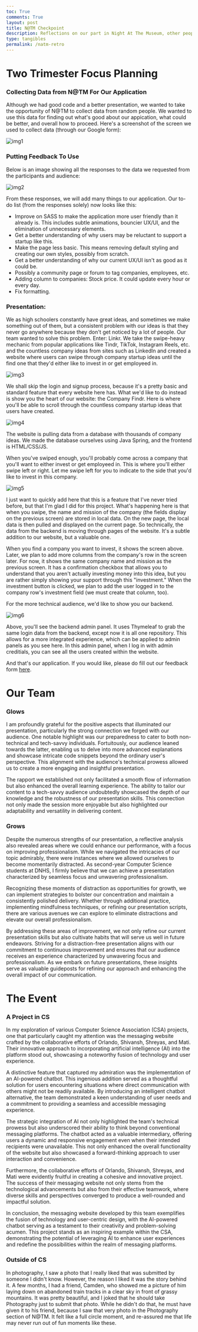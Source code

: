 ```yaml
---
toc: True
comments: True
layout: post
title: N@TM Checkpoint
description: Reflections on our part in Night At The Museum, other people's CSA projects, and other classes' projects during the showcase.
type: tangibles
permalink: /natm-retro
---
```


# Two Trimester Focus Planning

### Collecting Data from N@TM For Our Application

Although we had good code and a better presentation, we wanted to take the opportunity of N@TM to collect data from random people. We wanted to use this data for finding out what's good about our appication, what could be better, and overall how to proceed. Here's a screenshot of the screen we used to collect data (through our Google form):

![img1](images/Screenshot%20(100).png)

### Putting Feedback To Use

Below is an image showing all the responses to the data we requested from the participants and audience:

![img2](images/Linkr%20Responses.png)

From these responses, we will add many things to our application. Our to-do list (from the responses solely) now looks like this:

- Improve on SASS to make the application more user friendly than it already is. This includes subtle animations, bouncier UX/UI, and the elimination of unnecessary elements.
- Get a better understanding of why users may be reluctant to support a startup like this.
- Make the page less basic. This means removing default styling and creating our own styles, possibly from scratch.
- Get a better understanding of why our current UX/UI isn't as good as it could be.
- Possibly a community page or forum to tag companies, employees, etc.
- Adding column to companies: Stock price. It could update every hour or every day.
- Fix formatting.

### Presentation:

We as high schoolers constantly have great ideas, and sometimes we make something out of them, but a consistent problem with our ideas is that they never go anywhere because they don't get noticed by a lot of people. Our team wanted to solve this problem. Enter: Linkr. We take the swipe-heavy mechanic from popular applications like Tindr, TikTok, Instagram Reels, etc. and the countless company ideas from sites such as LinkedIn and created a website where users can swipe through company startup ideas until the find one that they'd either like to invest in or get employeed in. 

![img3](images/Screenshot%20(105).png)

We shall skip the login and signup process, because it's a pretty basic and standard feature that every website here has. What we'd like to do instead is show you the heart of our website: the Company Findr. Here is where you'll be able to scroll through the countless company startup ideas that users have created.

![img4](images/Screenshot%20(107).png)

The website is pulling data from a database with thousands of company ideas. We made the database ourselves using Java Spring, and the frontend is HTML/CSS/JS. 

When you've swiped enough, you'll probably come across a company that you'll want to either invest or get employeed in. This is where you'll either swipe left or right. Let me swipe left for you to indicate to the side that you'd like to invest in this company.

![img5](images/Screenshot%20(106).png)

I just want to quickly add here that this is a feature that I've never tried before, but that I'm glad I did for this project. What's happening here is that when you swipe, the name and mission of the company (the fields display on the previous screen) are stored in local data. On the new page, the local data is then pulled and displayed on the current page. So technically, the data from the backend is moving through pages of the website. It's a subtle addition to our website, but a valuable one. 

When you find a company you want to invest, it shows the screen above. Later, we plan to add more columns from the company's row in the screen later. For now, it shows the same company name and mission as the previous screen. It has a confirmation checkbox that allows you to understand that you aren't actually investing money into this idea, but you are rather simply showing your support through this "investment." When the investment button is clicked, we plan to add the user logged in to the company row's investment field (we must create that column, too).

For the more technical audience, we'd like to show you our backend. 

![img6](images/Screenshot%20(108).png)

Above, you'll see the backend admin panel. It uses Thymeleaf to grab the same login data from the backend, except now it is all one repository. This allows for a more integrated experience, which can be applied to admin panels as you see here. In this admin panel, when I log in with admin creditials, you can see all the users created within the website. 

And that's our application. If you would like, please do fill out our feedback form [here](https://docs.google.com/forms/d/1-b2zZKDX3sF3nEUhQRYqraPbetOr0hgiP2QHgLld0Do/edit?usp=forms_home&ths=true).

# Our Team

### Glows

I am profoundly grateful for the positive aspects that illuminated our presentation, particularly the strong connection we forged with our audience. One notable highlight was our preparedness to cater to both non-technical and tech-savvy individuals. Fortuitously, our audience leaned towards the latter, enabling us to delve into more advanced explanations and showcase intricate code snippets beyond the ordinary user's perspective. This alignment with the audience's technical prowess allowed us to create a more engaging and insightful presentation.

The rapport we established not only facilitated a smooth flow of information but also enhanced the overall learning experience. The ability to tailor our content to a tech-savvy audience undoubtedly showcased the depth of our knowledge and the robustness of our presentation skills. This connection not only made the session more enjoyable but also highlighted our adaptability and versatility in delivering content.

### Grows

Despite the numerous strengths of our presentation, a reflective analysis also revealed areas where we could enhance our performance, with a focus on improving professionalism. While we navigated the intricacies of our topic admirably, there were instances where we allowed ourselves to become momentarily distracted. As second-year Computer Science students at DNHS, I firmly believe that we can achieve a presentation characterized by seamless focus and unwavering professionalism.

Recognizing these moments of distraction as opportunities for growth, we can implement strategies to bolster our concentration and maintain a consistently polished delivery. Whether through additional practice, implementing mindfulness techniques, or refining our presentation scripts, there are various avenues we can explore to eliminate distractions and elevate our overall professionalism.

By addressing these areas of improvement, we not only refine our current presentation skills but also cultivate habits that will serve us well in future endeavors. Striving for a distraction-free presentation aligns with our commitment to continuous improvement and ensures that our audience receives an experience characterized by unwavering focus and professionalism. As we embark on future presentations, these insights serve as valuable guideposts for refining our approach and enhancing the overall impact of our communication.

# The Event

### A Project in CS

In my exploration of various Computer Science Association (CSA) projects, one that particularly caught my attention was the messaging website crafted by the collaborative efforts of Orlando, Shivansh, Shreyas, and Mati. Their innovative approach to incorporating artificial intelligence (AI) into the platform stood out, showcasing a noteworthy fusion of technology and user experience.

A distinctive feature that captured my admiration was the implementation of an AI-powered chatbot. This ingenious addition served as a thoughtful solution for users encountering situations where direct communication with others might not be readily available. By introducing an intelligent chatbot alternative, the team demonstrated a keen understanding of user needs and a commitment to providing a seamless and accessible messaging experience.

The strategic integration of AI not only highlighted the team's technical prowess but also underscored their ability to think beyond conventional messaging platforms. The chatbot acted as a valuable intermediary, offering users a dynamic and responsive engagement even when their intended recipients were unavailable. This not only enhanced the overall functionality of the website but also showcased a forward-thinking approach to user interaction and convenience.

Furthermore, the collaborative efforts of Orlando, Shivansh, Shreyas, and Mati were evidently fruitful in creating a cohesive and innovative project. The success of their messaging website not only stems from the technological advancements but also from their effective teamwork, where diverse skills and perspectives converged to produce a well-rounded and impactful solution.

In conclusion, the messaging website developed by this team exemplifies the fusion of technology and user-centric design, with the AI-powered chatbot serving as a testament to their creativity and problem-solving acumen. This project stands as an inspiring example within the CSA, demonstrating the potential of leveraging AI to enhance user experiences and redefine the possibilities within the realm of messaging platforms.

### Outside of CS

In photography, I saw a photo that I really liked that was submitted by someone I didn't know. However, the reason I liked it was the story behind it. A few months, I had a friend, Camden, who showed me a picture of him laying down on abandoned train tracks in a clear sky in front of grassy mountains. It was pretty beautiful, and I joked that he should take Photography just to submit that photo. While he didn't do that, he must have given it to his friend, because I saw that very photo in the Photography section of N@TM. It felt like a full circle moment, and re-assured me that life may never run out of fun moments like these.